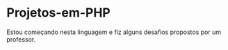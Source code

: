 # Projetos-em-PHP
Estou começando nesta  linguagem e fiz alguns desafios propostos por um professor.
